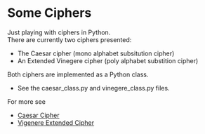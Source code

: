 # Some Ciphers
Just playing with ciphers in Python.  
There are currently two ciphers presented:
* The Caesar cipher (mono alphabet subsitution cipher)
* An Extended Vinegere cipher (poly alphabet substition cipher)

Both ciphers are implemented as a Python class.  
* See the caesar_class.py and vinegere_class.py files.

For more see
* [Caesar Cipher](https://github.com/drmagu/Vignettes-of-Python/blob/master/4%20Some%20Ciphers/caesar.md#caesar-cipher)
* [Vigenere Extended Cipher](https://github.com/drmagu/Vignettes-of-Python/blob/master/4%20Some%20Ciphers/vigenere.md#vigenere)
